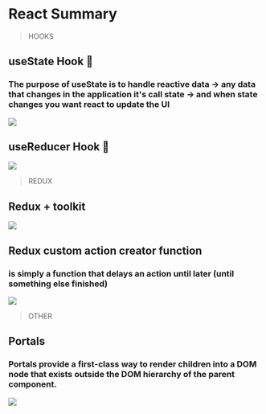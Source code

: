 # React Summary
> HOOKS
## useState Hook 🎣
### The purpose of useState is to handle reactive data → any data that changes in the application it's call state → and when state changes you want react to update the UI
![](./images/state.png)
## useReducer Hook 🎣
![](./images/reducer.jpg)
> REDUX
## Redux + toolkit
![](./images/reduxToolkit.jpg)
## Redux custom action creator function
### is simply a function that delays an action until later (until something else finished)
![](./images/thunk.png)
> OTHER
## Portals
### Portals provide a first-class way to render children into a DOM node that exists outside the DOM hierarchy of the parent component.
![](./images/portal.png)

